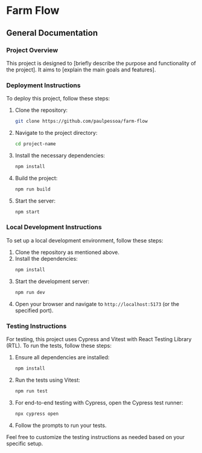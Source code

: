 # Farm Flow

## General Documentation

### Project Overview
This project is designed to [briefly describe the purpose and functionality of the project]. It aims to [explain the main goals and features].

### Deployment Instructions
To deploy this project, follow these steps:
1. Clone the repository:
   ```bash
   git clone https://github.com/paulpessoa/farm-flow
   ```
2. Navigate to the project directory:
   ```bash
   cd project-name
   ```
3. Install the necessary dependencies:
   ```bash
   npm install
   ```
4. Build the project:
   ```bash
   npm run build
   ```
5. Start the server:
   ```bash
   npm start
   ```

### Local Development Instructions
To set up a local development environment, follow these steps:
1. Clone the repository as mentioned above.
2. Install the dependencies:
   ```bash
   npm install
   ```
3. Start the development server:
   ```bash
   npm run dev
   ```
4. Open your browser and navigate to `http://localhost:5173` (or the specified port).

### Testing Instructions
For testing, this project uses Cypress and Vitest with React Testing Library (RTL). To run the tests, follow these steps:
1. Ensure all dependencies are installed:
   ```bash
   npm install
   ```
2. Run the tests using Vitest:
   ```bash
   npm run test
   ```
3. For end-to-end testing with Cypress, open the Cypress test runner:
   ```bash
   npx cypress open
   ```
4. Follow the prompts to run your tests.

Feel free to customize the testing instructions as needed based on your specific setup.